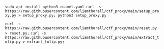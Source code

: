 
`sudo apt install python3-ruamel.yaml`
`curl -s https://raw.githubusercontent.com/liamthorell/ctf_proxy/main/setup_proxy.py > setup_proxy.py; python3 setup_proxy.py`

`curl -s https://raw.githubusercontent.com/liamthorell/ctf_proxy/main/reset.py > reset.py;`
`curl -s https://raw.githubusercontent.com/liamthorell/ctf_proxy/main/extract_tulip.py > extract_tulip.py;`